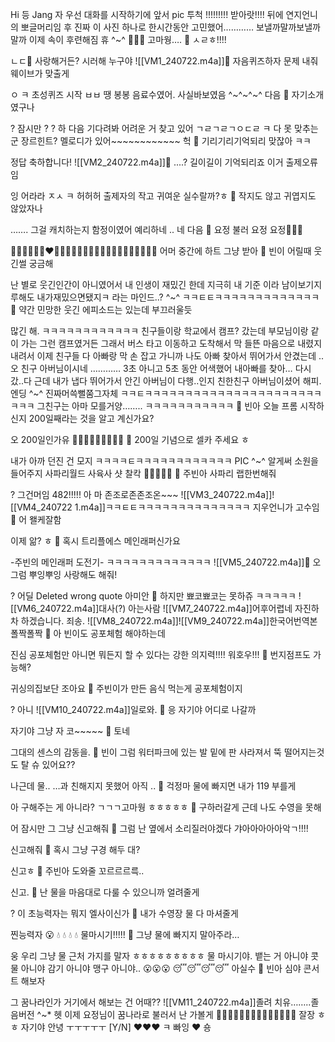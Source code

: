 Hi
등
Jang
자 우선
대화를 시작하기에 앞서
pic
투척
!!!!!!!!!
받아랏!!!!
뒤에
연지언니의 뽀글머리임
후 진짜
이 사진 하나로
한시간동안
고민했어…………
보낼까말까보낼까말까
이제 속이 후련해짐
휴
^~^
🥹🥹🥹
고마웡….
🫧 ㅅㄹㅎ!!!!

ㄴㄷ🤍
사랑해거든?
시러해 누구야
![[VM1_240722.m4a]]🫧 자음퀴즈하자 문제 내줘
웨이브가 맞출게

ㅇ
ㅋ
초성퀴즈 시작
ㅂㅂ
땡
봉봉
음료수였어.
사실바보였음
^~^~^~^
다음
🫧 자기소개였구나

?
잠시만
?
?
하
다음
기다려봐
어려운 거 찾고 있어
ㄱㄹㄱㄹㄱㅇㄷㄹ
ㅋ
다 못 맞추는군
장르힌트?
멜로디가 있어~~~~~~~~~~~~
헉
🫧 기리기리기억되리 맞잖아 ㅋㅋ

정답
축하합니다!
![[VM2_240722.m4a]]🫧 ....? 길이길이 기억되리죠 이거 출제오류임

잉 어라라
ㅈㅅ
ㅋ
허허허
출제자의
작고 귀여운
실수랄까?ㅎ
🫧 작지도 않고 귀엽지도 않았자나

…….
그걸 캐치하는지
함정이였어
예리하네
..
네 다음
🫧 요정 불러 요정 요정🧚🏻‍♀

🧚🏻‍♀️🧚🏻‍♀️❤️🧚🏻‍♀️🧚🏻‍♀️🧚🏻‍♀️🧚🏻‍♀️🧚🏻‍♀️🧚🏻‍♀️
어머 중간에 하트
그냥 받아
🫧 빈이 어릴때 웃긴썰 궁금해

난 별로
웃긴인간이 아니였어서
내 인생이
재밌긴 한데
지극히 내 기준
이라
남이보기지루해도 내가재밌으면됐지ㅋ
라는 마인드..?
^~^
ㅋㅋㅌㅌㅋㅋㅋㅋㅋㅋㅋㅋㅋㅋㅋㅋㅋ
🫧 약간 민망한 웃긴 에피소드는 있는데 부끄러울듯

많긴 해.
ㅋㅋㅋㅋㅋㅋㅋㅋㅋㅋㅋㅋ
친구들이랑 학교에서
캠프? 갔는데
부모님이랑 같이 가는
그런 캠프였거든
그래서 버스 타고 이동하고
도착해서 막 들뜬 마음으로 내렸지
내려서 이제
친구들 다 아빠랑 막 손 잡고 가니까
나도 아빠 찾아서
뛰어가서 안겼는데
..오 친구 아버님이시네
…………
3초 아니고 5초 동안 어색했어
내아빠를 찾아…
다시 갔..다
근데 내가 냅다 뛰어가서 안긴 아버님이
다행..인지 친한친구 아버님이셨어
해피.엔딩 ^~^
진짜머쓱뻘쭘그자체
ㅋㅋㅌㅋㅋㅋㅋㅋㅋㅋㅋㅋㅋㅋㅋㅋㅋㅋㅋㅋㅋㅋㅋㅋㅋㅋㅋㅋ
그친구는 아마
모를거양……..
ㅋㅋㅋㅋㅋㅋㅋㅋㅋㅋㅋ
🫧 빈아 오늘 프롬 시작하신지 200일째라는 것을 알고 계신가요?

오
200일인가유
🥳🥳🥳🥳🥳🥳🥳🥳🥳
🫧 200일 기념으로 셀카 주세요 ㅎ

내가 아까 던진 건 모지
ㅋㅋㅋㅋㅌㅋㅋㅋㅋㅋㅋㅋㅋㅋㅋㅋㅋ
PIC
^~^
알게써
소원을 들어주지
사파리월드
사육사
샷
찰칵
📸📸📸📸📸
🫧 주빈아 사파리 랩한번해줘

?
그건머임
482!!!!!
아
마
존조로존존조온~~~
![[VM3_240722.m4a]]![[VM4_240722 1.m4a]]ㅋㅋㅌㅌㅋㅋㅋㅋㅋㅋㅋㅋㅋㅋㅋㅋㅋㅋ
지우언니가
고수임
🫧 어 왤케잘함

이제 앎?
ㅎ
🫧 혹시 트리플에스 메인래퍼신가요

-주빈의 메인래퍼 도전기-
ㅋㅋㅋㅋㅋㅋㅋㅋㅋㅋㅋㅋㅋ
![[VM5_240722.m4a]]🫧 오 그럼 뿌잉뿌잉 사랑해도 해줘!

?
어딜
Deleted wrong quote
아미안
🫧 하지만 뾰코뾰코는 못하쥬 ㅋㅋㅋㅋㅋ
![[VM6_240722.m4a]]대사(?)
아는사람
![[VM7_240722.m4a]]어후어렵네
자진하차
하겠습니다.
죄송.
![[VM8_240722.m4a]]![[VM9_240722.m4a]]한국어번역본
폴짝폴짝
🫧 아 빈이도 공포체험 해야하는데

진심
공포체험만 아니면
뭐든지 할 수 있다는
강한 의지력!!!!
워호우!!!
🫧 번지점프도 가능해?

귀싱의집보단 조아요
🫧 주빈이가 만든 음식 먹는게 공포체험이지

? 아니
 ![[VM10_240722.m4a]]일로와.
🫧 응 자기야 어디로 나갈까

자기야 그냥 자
코~~~~~
🫧 토네

그대의 센스의 감동을.
🫧 빈이 그럼 워터파크에 있는 발 밑에 판 사라져서 뚝 떨어지는것도 탈 슈 있어요??

나근데
물..
…과 친해지지 못했어 아직
..
🫧 걱정마 물에 빠지면 내가 119 부를게

아 구해주는 게 아니라?
ㄱㄱㄱ고마웡 ㅎㅎㅎㅎㅎ
🫧 구하러갈게 근데 나도 수영을 못해

어 잠시만
그
그냥 신고해줘
🫧 그럼 난 옆에서 소리질러야겠다 갸아아아아아악ㄱ!!!!

신고해줘
🫧 혹시 그냥 구경 해두 대? 

신고ㅎ
🫧 주빈아 도와줄 꼬르르르륵..

신고.
🫧 난 물을 마음대로 다룰 수 있으니까 얼려줄게

? 이 초능력자는 뭐지
엘사이신가
🫧 내가 수영장 물 다 마셔줄게

찐능력자
😮
💧
💧
💧
💧
물마시기!!!!!
🫧 그냥 물에 빠지지 말아주라…

웅 우리 그냥 물 근처 가지를 말자 ㅎㅎㅎㅎㅎㅎㅎㅎㅎ
물 마시기야.
뱉는 거 아니야
콧물 아니야
감기 아니야
맹구 아니야..
😮😮😮
😴😴😴😴
아실수
🫧 빈아 심야 콘서트 해보자

그 꿈나라인가 거기에서
해보는 건 어때??
![[VM11_240722.m4a]]졸려
치유……..졸음버전
^~*
헷
이제 요정님이 꿈나라로 불러서
난 가볼게
🧚🏻‍♀️✨✨✨✨✨😴💤💤💤💤💤
잘장 ㅎㅎ
자기야 안녕
ㅜㅜㅜㅜㅜ
[Y/N] ❤️❤️❤️
 ㅋ
 빠잉
 ❤️
 숑